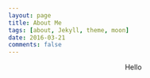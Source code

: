 ```yaml
---
layout: page
title: About Me
tags: [about, Jekyll, theme, moon]
date: 2016-03-21
comments: false
---
```

    
<center>Hello</center>
<!--<div class="progress">
        <div class="progress-bar" role="progressbar" aria-valuenow="60" aria-valuemin="0" aria-valuemax="100" style="width: 60%;"><span class="sr-only">60% Complete</span></div>
</div>-->


